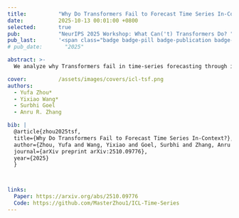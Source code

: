 ```yaml
---
title:          "Why Do Transformers Fail to Forecast Time Series In-Context?"
date:           2025-10-13 00:01:00 +0800
selected:       true
pub:            "NeurIPS 2025 Workshop: What Can('t) Transformers Do? "
pub_last:       '<span class="badge badge-pill badge-publication badge-success">Oral (3/68 ≈ 4.4%)</span>'
# pub_date:       "2025"

abstract: >-
  We analyze why Transformers fail in time-series forecasting through in-context learning theory, proving that, under AR($p$) data, linear self-attention cannot outperform classical linear predictors and suffers a strict $O(1/n)$ excess-risk gap, while chain-of-thought inference compounds errors exponentially—revealing fundamental representational limits of attention and offering principled insights.

cover:          /assets/images/covers/icl-tsf.png
authors:
  - Yufa Zhou*
  - Yixiao Wang*
  - Surbhi Goel
  - Anru R. Zhang

bib: |
  @article{zhou2025tsf,
  title={Why Do Transformers Fail to Forecast Time Series In-Context?},
  author={Zhou, Yufa and Wang, Yixiao and Goel, Surbhi and Zhang, Anru R.},
  journal={arXiv preprint arXiv:2510.09776},
  year={2025}
  }



links:
  Paper: https://arxiv.org/abs/2510.09776
  Code: https://github.com/MasterZhou1/ICL-Time-Series
---
```

